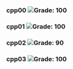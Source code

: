 ### cpp00 ![Grade: 100](https://img.shields.io/badge/Grade-100/100-brightgreen?style=plastic)
### cpp01 ![Grade: 100](https://img.shields.io/badge/Grade-100/100-brightgreen?style=plastic)
### cpp02 ![Grade: 90](https://img.shields.io/badge/Grade-90/90-brightgreen?style=plastic)
### cpp03 ![Grade: 100](https://img.shields.io/badge/Grade-100/100-brightgreen?style=plastic)
